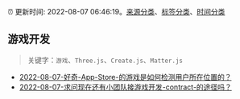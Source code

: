 :alarm_clock: 更新时间: 2022-08-07 06:46:19。[来源分类](../README.md)、[标签分类](../TAGS.md)、[时间分类](../TIMELINE.md)

## 游戏开发


> 关键字：`游戏`、`Three.js`、`Create.js`、`Matter.js`



- [2022-08-07-好奇-App-Store-的游戏是如何检测用户所在位置的？](https://www.v2ex.com/t/871234) 
- [2022-08-07-求问现在还有小团队接游戏开发-contract-的途径吗？](https://www.v2ex.com/t/871211) 